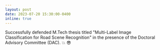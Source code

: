 ```yaml
---
layout: post
date: 2023-07-20 15:30:00-0400
inline: true
---
```


Successfully defended M.Tech thesis titled "Multi-Label Image Classification for Road Scene Recognition" in the presence of the Doctoral Advisory Committee (DAC). :boom: :sunglasses:
